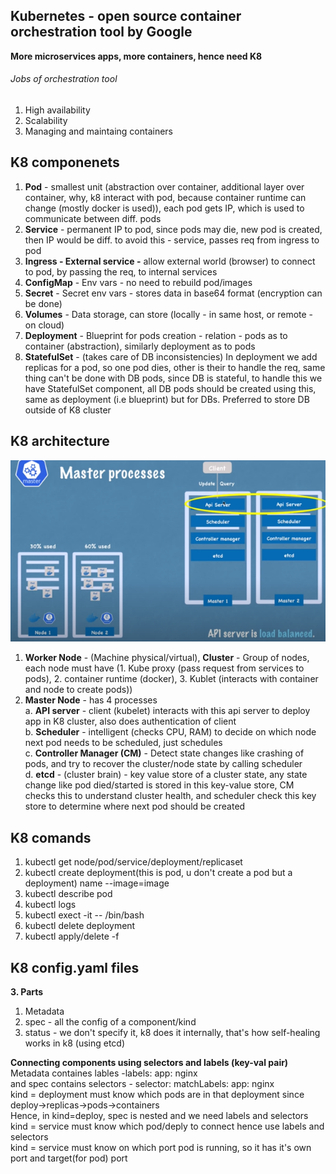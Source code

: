 ## Kubernetes - open source container orchestration tool by Google
**More microservices apps, more containers, hence need K8**  

###### Jobs of orchestration tool
1. High availability
2. Scalability
3. Managing and maintaing containers  

## K8 componenets
1. **Pod** - smallest unit (abstraction over container, additional layer over container, why, k8 interact with pod, because container runtime can change (mostly docker is used)), each pod gets IP, which is used to communicate between diff. pods
2. **Service** - permanent IP to pod, since pods may die, new pod is created, then IP would be diff. to avoid this - service, passes req from ingress to pod
3. **Ingress - External service -** allow external world (browser) to connect to pod, by passing the req, to internal services
4. **ConfigMap** - Env vars - no need to rebuild pod/images
5. **Secret** - Secret env vars - stores data in base64 format (encryption can be done)
6. **Volumes** - Data storage, can store (locally - in same host, or remote - on cloud)
7. **Deployment** - Blueprint for pods creation - relation - pods as to container (abstraction), similarly deployment as to pods
8. **StatefulSet** - (takes care of DB inconsistencies) In deployment we add replicas for a pod, so one pod dies, other is their to handle the req, same thing can't be done with DB pods, since DB is stateful, to handle this we have StatefulSet component, all DB pods should be created using this, same as deployment (i.e blueprint) but for DBs. Preferred to store DB outside of K8 cluster

## K8 architecture
![alt text](PNG/K8-architecture.PNG "Title")  
1. **Worker Node** - (Machine physical/virtual), **Cluster** - Group of nodes, each node must have (1. Kube proxy (pass request from services to pods), 2. container runtime (docker), 3. Kublet (interacts with container and node to create pods))
2. **Master Node** - has 4 processes  
a. **API server** - client (kubelet) interacts with this api server to deploy app in K8 cluster, also does authentication of client  
b. **Scheduler** - intelligent (checks CPU, RAM) to decide on which node next pod needs to be scheduled, just schedules  
c. **Controller Manager (CM)** - Detect state changes like crashing of pods, and try to recover the cluster/node state by calling scheduler  
d. **etcd** - (cluster brain) - key value store of a cluster state, any state change like pod died/started is stored in this key-value store, CM checks this to understand cluster health, and scheduler check this key store to determine where next pod should be created 

## K8 comands
1. kubectl get node/pod/service/deployment/replicaset
2. kubectl create deployment(this is pod, u don't create a pod but a deployment) name --image=image
3. kubectl describe pod <pod-name>
4. kubectl logs <pod-name>
5. kubectl exect -it <pod-name> -- /bin/bash
6. kubectl delete deployment <dep-nm>
7. kubectl apply/delete -f <file-name>
  
## K8 config.yaml files
**3. Parts**
1. Metadata
2. spec - all the config of a component/kind
3. status - we don't specify it, k8 does it internally, that's how self-healing works in k8 (using etcd)
 
**Connecting components using selectors and labels (key-val pair)**  
Metadata containes lables -labels: app: nginx  
and spec contains selectors - selector: matchLabels: app: nginx  
kind = deployment must know which pods are in that deployment since deploy->replicas->pods->containers  
Hence, in kind=deploy, spec is nested and we need labels and selectors  
kind = service must know which pod/deply to connect hence use labels and selectors  
kind = service must know on which port pod is running, so it has it's own port and target(for pod) port  


  

